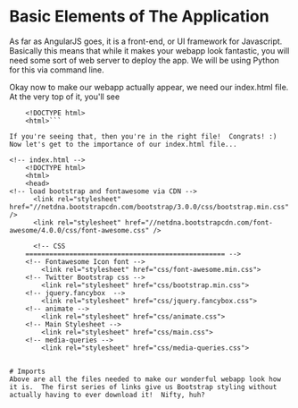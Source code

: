# Basic Elements of The Application

As far as AngularJS goes, it is a front-end, or UI framework for Javascript.  Basically this means that while it makes your webapp look fantastic, you will need some sort of web server to deploy the app.  We will be using Python for this via command line.


Okay now to make our webapp actually appear, we need our index.html file.  At the very top of it, you'll see 
```<!-- index.html -->
    <!DOCTYPE html>
    <html>```
    
If you're seeing that, then you're in the right file!  Congrats! :) Now let's get to the importance of our index.html file...

<!-- index.html -->
    <!DOCTYPE html>
    <html>
    <head>
<!-- load bootstrap and fontawesome via CDN -->
      <link rel="stylesheet" href="//netdna.bootstrapcdn.com/bootstrap/3.0.0/css/bootstrap.min.css" />
      <link rel="stylesheet" href="//netdna.bootstrapcdn.com/font-awesome/4.0.0/css/font-awesome.css" />

      <!-- CSS
    ================================================== -->
    <!-- Fontawesome Icon font -->
        <link rel="stylesheet" href="css/font-awesome.min.css">
    <!-- Twitter Bootstrap css -->
        <link rel="stylesheet" href="css/bootstrap.min.css">
    <!-- jquery.fancybox  -->
        <link rel="stylesheet" href="css/jquery.fancybox.css">
    <!-- animate -->
        <link rel="stylesheet" href="css/animate.css">
    <!-- Main Stylesheet -->
        <link rel="stylesheet" href="css/main.css">
    <!-- media-queries -->
        <link rel="stylesheet" href="css/media-queries.css">
    
 
# Imports
Above are all the files needed to make our wonderful webapp look how it is.  The first series of links give us Bootstrap styling without actually having to ever download it!  Nifty, huh?

